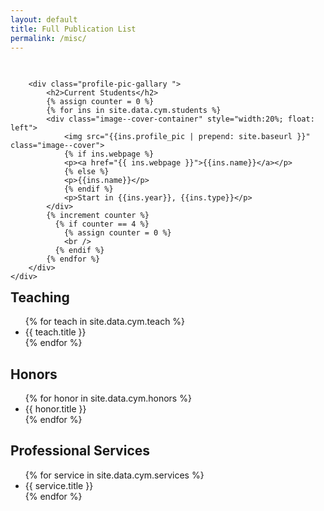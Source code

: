 ```yaml
---
layout: default
title: Full Publication List
permalink: /misc/
---
```

<!-- <h2>Current Students</h2>
<ul style="overflow: hidden">
{% for stu in site.data.cym.stu %}
  <li>{{ stu.title }}</li>
{% endfor %}
</ul> -->

<div>
    <div style="width:100%; float: left">
        <!-- <h2>Instructors</h2> -->
        <!-- <div class="image--cover-container">
            <img src="{{site.data.people.instructor.profile_pic | prepend: site.baseurl }}" class="image--cover">
            <p>{{site.data.people.instructor.name}}</p>
        </div> -->

        <div class="profile-pic-gallary ">
            <h2>Current Students</h2>
            {% assign counter = 0 %}
            {% for ins in site.data.cym.students %}
            <div class="image--cover-container" style="width:20%; float: left">
                <img src="{{ins.profile_pic | prepend: site.baseurl }}" class="image--cover">
                {% if ins.webpage %}
                <p><a href="{{ ins.webpage }}">{{ins.name}}</a></p>
                {% else %}
                <p>{{ins.name}}</p>
                {% endif %}
                <p>Start in {{ins.year}}, {{ins.type}}</p>
            </div>
            {% increment counter %}
              {% if counter == 4 %}
                {% assign counter = 0 %}
                <br />
              {% endif %}
            {% endfor %}
        </div>
    </div>
</div>

<h2>Teaching</h2>
<ul style="overflow: hidden">
{% for teach in site.data.cym.teach %}
  <li>{{ teach.title }}</li>
{% endfor %}
</ul>

<h2>Honors</h2>

<ul style="overflow: hidden">
{% for honor in site.data.cym.honors %}
  <li>{{ honor.title }}</li>
{% endfor %}
</ul>

<!-- 
<h2>Invited Talks</h2>

<ul style="overflow: hidden">
{% for talk in site.data.cym.talks %}
  <li>{{ talk.title }}</li>
{% endfor %}
</ul> -->


<h2>Professional Services</h2>

<ul style="overflow: hidden">
{% for service in site.data.cym.services %}
  <li>{{ service.title }}</li>
{% endfor %}
</ul>